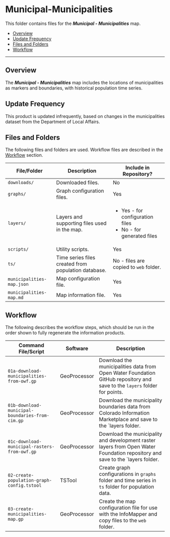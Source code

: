 # Municipal-Municipalities #

This folder contains files for the ***Municipal - Municipalities*** map.

* [Overview](#overview)
* [Update Frequency](#update-frequency)
* [Files and Folders](#files-and-folders)
* [Workflow](#workflow)

-----------------------------

## Overview ##

The ***Municipal - Municipalities*** map includes the locations of municipalities as markers and boundaries,
with historical population time series.

## Update Frequency ##

This product is updated infrequently,
based on changes in the municipalities dataset from the Department of Local Affairs.

## Files and Folders ##

The following files and folders are used.  Workflow files are described in the [Workflow](#workflow) section.

| **File/Folder** | **Description** | **Include in Repository?** |
| -- | -- | -- |
| `downloads/` | Downloaded files. | No |
| `graphs/` | Graph configuration files. | Yes |
| `layers/` | Layers and supporting files used in the map. | <ul><li>Yes - for configuration files</li><li>No - for generated files</li></ul> |
| `scripts/` | Utility scripts. | Yes |
| `ts/` | Time series files created from population database. | No - files are copied to `web` folder. |
| `municipalities-map.json` | Map configuration file. | Yes |
| `municipalities-map.md` | Map information file. | Yes |

## Workflow ##

The following describes the workflow steps, which should be run in the order shown to fully regenerate the information products.

| **Command File/Script** | **Software** | **Description** |
| -- | -- | -- |
| `01a-download-municipalities-from-owf.gp` | GeoProcessor | Download the municipalities data from Open Water Foundation GitHub repository and save to the `layers` folder for points. |
| `01b-download-municipal-boundaries-from-cim.gp` | GeoProcessor | Download the municipality boundaries data from Colorado Information Marketplace and save to the `layers folder. |
| `01c-download-municipal-rasters-from-owf.gp` | GeoProcessor | Download the municipality and development raster layers from Open Water Foundation repository and save to the `layers folder. |
| `02-create-population-graph-config.tstool` | TSTool | Create graph configurations in `graphs` folder and time series in `ts` folder for population data. |
| `03-create-municipalities-map.gp` | GeoProcessor | Create the map configuration file for use with the InfoMapper and copy files to the `web` folder. |
